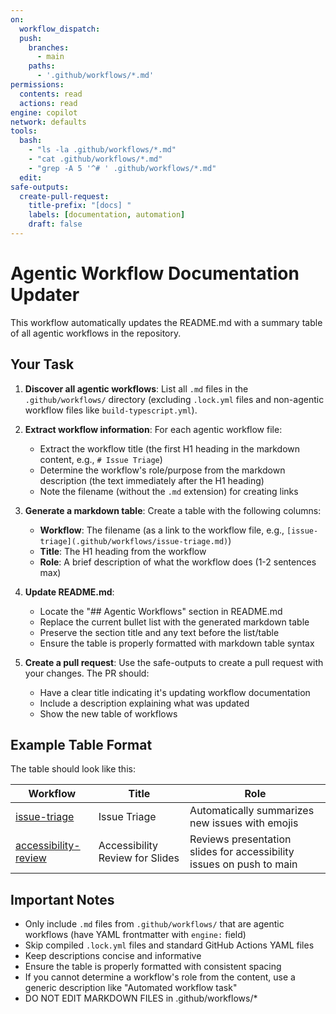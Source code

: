 ```yaml
---
on:
  workflow_dispatch:
  push:
    branches:
      - main
    paths:
      - '.github/workflows/*.md'
permissions:
  contents: read
  actions: read
engine: copilot
network: defaults
tools:
  bash:
    - "ls -la .github/workflows/*.md"
    - "cat .github/workflows/*.md"
    - "grep -A 5 '^# ' .github/workflows/*.md"
  edit:
safe-outputs:
  create-pull-request:
    title-prefix: "[docs] "
    labels: [documentation, automation]
    draft: false
---
```


# Agentic Workflow Documentation Updater

This workflow automatically updates the README.md with a summary table of all agentic workflows in the repository.

## Your Task

1. **Discover all agentic workflows**: List all `.md` files in the `.github/workflows/` directory (excluding `.lock.yml` files and non-agentic workflow files like `build-typescript.yml`).

2. **Extract workflow information**: For each agentic workflow file:
   - Extract the workflow title (the first H1 heading in the markdown content, e.g., `# Issue Triage`)
   - Determine the workflow's role/purpose from the markdown description (the text immediately after the H1 heading)
   - Note the filename (without the `.md` extension) for creating links

3. **Generate a markdown table**: Create a table with the following columns:
   - **Workflow**: The filename (as a link to the workflow file, e.g., `[issue-triage](.github/workflows/issue-triage.md)`)
   - **Title**: The H1 heading from the workflow
   - **Role**: A brief description of what the workflow does (1-2 sentences max)

4. **Update README.md**: 
   - Locate the "## Agentic Workflows" section in README.md
   - Replace the current bullet list with the generated markdown table
   - Preserve the section title and any text before the list/table
   - Ensure the table is properly formatted with markdown table syntax

5. **Create a pull request**: Use the safe-outputs to create a pull request with your changes. The PR should:
   - Have a clear title indicating it's updating workflow documentation
   - Include a description explaining what was updated
   - Show the new table of workflows

## Example Table Format

The table should look like this:

| Workflow | Title | Role |
|----------|-------|------|
| [issue-triage](.github/workflows/issue-triage.md) | Issue Triage | Automatically summarizes new issues with emojis |
| [accessibility-review](.github/workflows/accessibility-review.md) | Accessibility Review for Slides | Reviews presentation slides for accessibility issues on push to main |

## Important Notes

- Only include `.md` files from `.github/workflows/` that are agentic workflows (have YAML frontmatter with `engine:` field)
- Skip compiled `.lock.yml` files and standard GitHub Actions YAML files
- Keep descriptions concise and informative
- Ensure the table is properly formatted with consistent spacing
- If you cannot determine a workflow's role from the content, use a generic description like "Automated workflow task"
- DO NOT EDIT MARKDOWN FILES in .github/workflows/*

